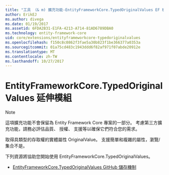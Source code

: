 ```yaml
---
title: "工具 （& m) 擴充功能-EntityFrameworkCore.TypedOriginalValues EF 核心"
author: ErikEJ
ms.author: divega
ms.date: 01/19/2017
ms.assetid: 6FDA2B31-E1FA-4213-A714-81AD6789DBA0
ms.technology: entity-framework-core
uid: core/extensions/entityframeworkcore-typedoriginalvalues
ms.openlocfilehash: f150c8c0862f3fae5a30b823f1be366377a0353a
ms.sourcegitcommit: 01a75cd483c1943ddd6f82af971f07abde20912e
ms.translationtype: MT
ms.contentlocale: zh-TW
ms.lasthandoff: 10/27/2017
---
```

# <a name="entityframeworkcoretypedoriginalvalues-extension"></a>EntityFrameworkCore.TypedOriginalValues 延伸模組

> [!NOTE]  
> 這項擴充功能不會保留為 Entity Framework Core 專案的一部分。 考慮第三方擴充功能，請務必評估品質、 授權、 支援等以確保它們符合您的需求。

取得具類型的存取權的實體屬性 OriginalValue。 支援簡單和複雜的屬性，瀏覽/集合不是。

下列資源將協助您開始使用 EntityFrameworkCore.TypedOriginalValues。
* [EntityFrameworkCore.TypedOriginalValues GitHub 儲存機制](https://github.com/NickStrupat/EntityFramework.TypedOriginalValues/)

